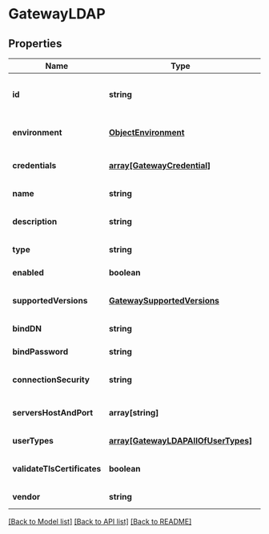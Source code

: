 # GatewayLDAP

## Properties
Name | Type | Description | Notes
------------ | ------------- | ------------- | -------------
**id** | **string** |  | [optional] [readonly] [default to null]
**environment** | [**ObjectEnvironment**](ObjectEnvironment.md) |  | [optional] [default to null]
**credentials** | [**array[GatewayCredential]**](GatewayCredential.md) |  | [optional] [default to null]
**name** | **string** |  | [default to null]
**description** | **string** |  | [optional] [default to null]
**type** | **string** |  | [default to null]
**enabled** | **boolean** |  | [default to null]
**supportedVersions** | [**GatewaySupportedVersions**](GatewaySupportedVersions.md) |  | [optional] [default to null]
**bindDN** | **string** |  | [default to null]
**bindPassword** | **string** |  | [default to null]
**connectionSecurity** | **string** |  | [optional] [default to null]
**serversHostAndPort** | **array[string]** |  | [optional] [default to null]
**userTypes** | [**array[GatewayLDAPAllOfUserTypes]**](GatewayLDAPAllOfUserTypes.md) |  | [default to null]
**validateTlsCertificates** | **boolean** |  | [optional] [default to null]
**vendor** | **string** |  | [default to null]

[[Back to Model list]](../README.md#documentation-for-models) [[Back to API list]](../README.md#documentation-for-api-endpoints) [[Back to README]](../README.md)


